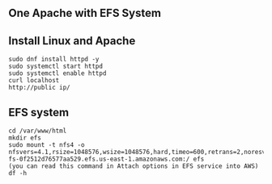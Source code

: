 ## One Apache with EFS System

## Install Linux and Apache

```
sudo dnf install httpd -y
sudo systemctl start httpd
sudo systemctl enable httpd
curl localhost
http://public ip/
```

## EFS system

```
cd /var/www/html
mkdir efs
sudo mount -t nfs4 -o nfsvers=4.1,rsize=1048576,wsize=1048576,hard,timeo=600,retrans=2,noresvport fs-0f2512d76577aa529.efs.us-east-1.amazonaws.com:/ efs
(you can read this command in Attach options in EFS service into AWS)
df -h
```


